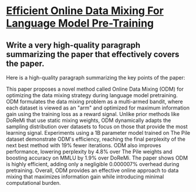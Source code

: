 # [Efficient Online Data Mixing For Language Model Pre-Training](https://arxiv.org/abs/2312.02406)

## Write a very high-quality paragraph summarizing the paper that effectively covers the paper.

 Here is a high-quality paragraph summarizing the key points of the paper:

This paper proposes a novel method called Online Data Mixing (ODM) for optimizing the data mixing strategy during language model pretraining. ODM formulates the data mixing problem as a multi-armed bandit, where each dataset is viewed as an "arm" and optimized for maximum information gain using the training loss as a reward signal. Unlike prior methods like DoReMi that use static mixing weights, ODM dynamically adapts the sampling distribution over datasets to focus on those that provide the most learning signal. Experiments using a 1B parameter model trained on The Pile dataset demonstrate ODM's efficiency, reaching the final perplexity of the next best method with 19% fewer iterations. ODM also improves performance, lowering perplexity by 4.8% over The Pile weights and boosting accuracy on MMLU by 1.9% over DoReMi. The paper shows ODM is highly efficient, adding only a negligible 0.000007% overhead during pretraining. Overall, ODM provides an effective online approach to data mixing that maximizes information gain while introducing minimal computational burden.
